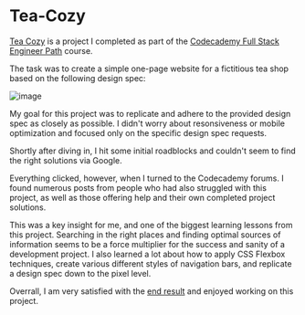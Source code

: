 # Tea-Cozy

<a href="https://user5142.github.io/Tea-Cozy/">Tea Cozy</a> is a project I completed as part of the <a href="https://join.codecademy.com/learn/paths/full-stack-engineer-career-path/">Codecademy Full Stack Engineer Path</a> course.

The task was to create a simple one-page website for a fictitious tea shop based on the following design spec:

![image](https://user-images.githubusercontent.com/122168069/213885325-bdddacef-51fd-44cc-bbb8-39e4a8bab761.png)

My goal for this project was to replicate and adhere to the provided design spec as closely as possible. I didn't worry about resonsiveness or mobile optimization and focused only on the specific design spec requests. 

Shortly after diving in, I hit some initial roadblocks and couldn't seem to find the right solutions via Google. 

Everything clicked, however, when I turned to the Codecademy forums. I found numerous posts from people who had also struggled with this project, as well as those offering help and their own completed project solutions.

This was a key insight for me, and one of the biggest learning lessons from this project. Searching in the right places and finding optimal sources of information seems to be a force multiplier for the success and sanity of a development project. I also learned a lot about how to apply CSS Flexbox techniques, create various different styles of navigation bars, and replicate a design spec down to the pixel level.

Overrall, I am very satisfied with the <a href="https://user5142.github.io/Tea-Cozy/">end result</a> and enjoyed working on this project. 
